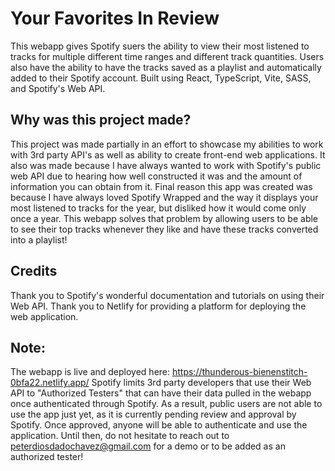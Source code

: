 # Your Favorites In Review

This webapp gives Spotify suers the ability to view their most listened to tracks for multiple different time ranges and different track quantities. Users also have the ability to have the tracks saved as a playlist and automatically added to their Spotify account. Built using React, TypeScript, Vite, SASS, and Spotify's Web API.

## Why was this project made?
This project was made partially in an effort to showcase my abilities to work with 3rd party API's as well as ability to create front-end web applications. It also was made because I have always wanted to work with Spotify's public web API due to hearing how well constructed it was and the amount of information you can obtain from it. Final reason this app was created was because I have always loved Spotify Wrapped and the way it displays your most listened to tracks for the year, but disliked how it would come only once a year. This webapp solves that problem by allowing users to be able to see their top tracks whenever they like and have these tracks converted into a playlist!

## Credits
Thank you to Spotify's wonderful documentation and tutorials on using their Web API. Thank you to Netlify for providing a platform for deploying the web application.

## Note:
The webapp is live and deployed here: https://thunderous-bienenstitch-0bfa22.netlify.app/
Spotify limits 3rd party developers that use their Web API to "Authorized Testers" that can have their data pulled in the webapp once authenticated through Spotify. As a result, public users are not able to use the app just yet, as it is currently pending review and approval by Spotify. Once approved, anyone will be able to authenticate and use the application. Until then, do not hesitate to reach out to peterdiosdadochavez@gmail.com for a demo or to be added as an authorized tester!
